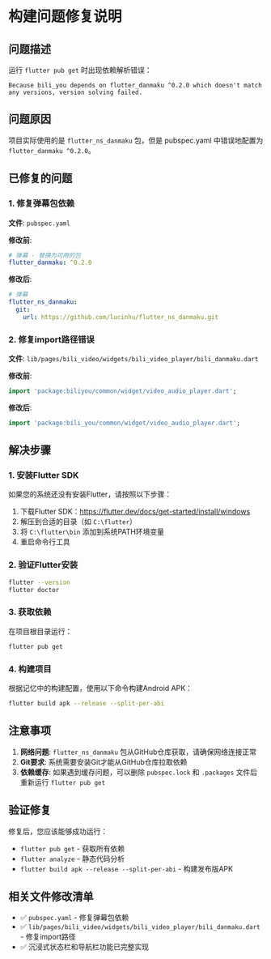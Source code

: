 # 构建问题修复说明

## 问题描述
运行 `flutter pub get` 时出现依赖解析错误：
```
Because bili_you depends on flutter_danmaku ^0.2.0 which doesn't match any versions, version solving failed.
```

## 问题原因
项目实际使用的是 `flutter_ns_danmaku` 包，但是 pubspec.yaml 中错误地配置为 `flutter_danmaku ^0.2.0`。

## 已修复的问题

### 1. 修复弹幕包依赖
**文件**: `pubspec.yaml`

**修改前**:
```yaml
# 弹幕 - 替换为可用的包
flutter_danmaku: ^0.2.0
```

**修改后**:
```yaml
# 弹幕
flutter_ns_danmaku:
  git:
    url: https://github.com/lucinhu/flutter_ns_danmaku.git
```

### 2. 修复import路径错误
**文件**: `lib/pages/bili_video/widgets/bili_video_player/bili_danmaku.dart`

**修改前**:
```dart
import 'package:biliyou/common/widget/video_audio_player.dart';
```

**修改后**:
```dart
import 'package:bili_you/common/widget/video_audio_player.dart';
```

## 解决步骤

### 1. 安装Flutter SDK
如果您的系统还没有安装Flutter，请按照以下步骤：

1. 下载Flutter SDK：https://flutter.dev/docs/get-started/install/windows
2. 解压到合适的目录（如 `C:\flutter`）
3. 将 `C:\flutter\bin` 添加到系统PATH环境变量
4. 重启命令行工具

### 2. 验证Flutter安装
```bash
flutter --version
flutter doctor
```

### 3. 获取依赖
在项目根目录运行：
```bash
flutter pub get
```

### 4. 构建项目
根据记忆中的构建配置，使用以下命令构建Android APK：
```bash
flutter build apk --release --split-per-abi
```

## 注意事项

1. **网络问题**: `flutter_ns_danmaku` 包从GitHub仓库获取，请确保网络连接正常
2. **Git要求**: 系统需要安装Git才能从GitHub仓库拉取依赖
3. **依赖缓存**: 如果遇到缓存问题，可以删除 `pubspec.lock` 和 `.packages` 文件后重新运行 `flutter pub get`

## 验证修复
修复后，您应该能够成功运行：
- `flutter pub get` - 获取所有依赖
- `flutter analyze` - 静态代码分析
- `flutter build apk --release --split-per-abi` - 构建发布版APK

## 相关文件修改清单
- ✅ `pubspec.yaml` - 修复弹幕包依赖
- ✅ `lib/pages/bili_video/widgets/bili_video_player/bili_danmaku.dart` - 修复import路径
- ✅ 沉浸式状态栏和导航栏功能已完整实现